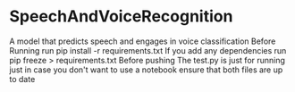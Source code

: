 # SpeechAndVoiceRecognition
A model that predicts speech and engages in voice classification
Before Running run 
pip install -r requirements.txt
If you add any dependencies run
pip freeze > requirements.txt
Before pushing
The test.py is just for running just in case you don't want to use a notebook ensure that both files are up to date